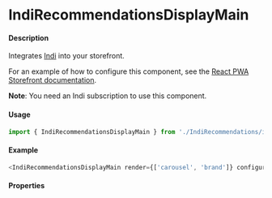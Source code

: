 # IndiRecommendationsDisplayMain

#### Description

Integrates [Indi](https://indi.com/) into your storefront.

For an example of how to configure this component, see the [React PWA Storefront documentation](https://documentation.elasticpath.com/storefront-react/docs/examples/indi.html).

**Note**: You need an Indi subscription to use this component.

#### Usage

```js
import { IndiRecommendationsDisplayMain } from './IndiRecommendations/indirecommendations.main';
```

#### Example

```js
<IndiRecommendationsDisplayMain render={['carousel', 'brand']} configuration={Config.indi} />
```

#### Properties

<!-- PROPS -->
